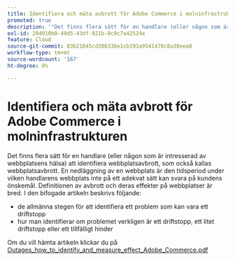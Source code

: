 ```yaml
---
title: Identifiera och mäta avbrott för Adobe Commerce i molninfrastrukturen
promoted: true
description: '"Det finns flera sätt för en handlare (eller någon som är intresserad av webbplatsens hälsa) att identifiera webbplatsavbrott, som också kallas webbplatsavbrott. En nedläggning av en webbplats är den tidsperiod under vilken handlarens webbplats inte på ett adekvat sätt kan svara på kundens önskemål. Definitionen av avbrott och deras effekter på webbplatser är bred. I den bifogade artikeln beskrivs följande:'''
exl-id: 204910b0-49d5-43df-921b-8c0c7a42524e
feature: Cloud
source-git-commit: 83b21845cd306336e1cb193a9541478c8a38eea8
workflow-type: tm+mt
source-wordcount: '167'
ht-degree: 0%

---
```


# Identifiera och mäta avbrott för Adobe Commerce i molninfrastrukturen

Det finns flera sätt för en handlare (eller någon som är intresserad av webbplatsens hälsa) att identifiera webbplatsavbrott, som också kallas webbplatsavbrott. En nedläggning av en webbplats är den tidsperiod under vilken handlarens webbplats inte på ett adekvat sätt kan svara på kundens önskemål. Definitionen av avbrott och deras effekter på webbplatser är bred. I den bifogade artikeln beskrivs följande:

* de allmänna stegen för att identifiera ett problem som kan vara ett driftstopp
* hur man identifierar om problemet verkligen är ett driftstopp, ett litet driftstopp eller ett tillfälligt hinder

Om du vill hämta artikeln klickar du på [Outages_how_to_identify_and_measure_effect_Adobe_Commerce.pdf](assets/Outages_how_to_identify_and_measure_effect_Adobe_Commerce.pdf)

